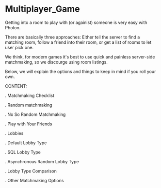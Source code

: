 # Multiplayer_Game

Getting into a room to play with (or againist) someone is very easy with Photon. 

There are basically three approaches: Either tell the server to find a matching room, follow a friend into their room, or get a list of rooms to let user pick one. 

We think, for modern games it's best to use quick and painless server-side matchmaking, so we discourge using room listings. 

Below, we will explain the options and things to keep in mind if you roll your own. 

CONTENT:

. Matchmaking Checklist

. Random matchmaking 

. No So Random Matchmaking 

. Play with Your Friends

. Lobbies 

  . Default Lobby Type 
  
  . SQL Lobby Type 
  
  . Asynchronous Random Lobby Type 
  
  . Lobby Type Comparison 
  
. Other Matchmaking Options



